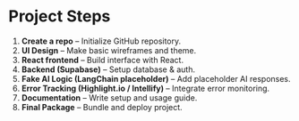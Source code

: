 # Project Steps

1. **Create a repo** – Initialize GitHub repository.  
2. **UI Design** – Make basic wireframes and theme.  
3. **React frontend** – Build interface with React.  
4. **Backend (Supabase)** – Setup database & auth.  
5. **Fake AI Logic (LangChain placeholder)** – Add placeholder AI responses.  
6. **Error Tracking (Highlight.io / Intellify)** – Integrate error monitoring.  
7. **Documentation** – Write setup and usage guide.  
8. **Final Package** – Bundle and deploy project.  

